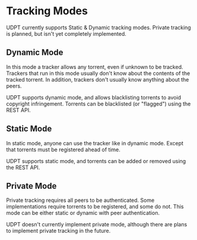 # Tracking Modes
UDPT currently supports Static & Dynamic tracking modes. 
Private tracking is planned, but isn't yet completely implemented.

## Dynamic Mode
In this mode a tracker allows any torrent, even if unknown to be tracked.
Trackers that run in this mode usually don't know about the contents of the tracked torrent.
In addition, trackers don't usually know anything about the peers.

UDPT supports dynamic mode, and allows blacklisting torrents to avoid copyright infringement.
Torrents can be blacklisted (or "flagged") using the REST API.

## Static Mode
In static mode, anyone can use the tracker like in dynamic mode. 
Except that torrents must be registered ahead of time.

UDPT supports static mode, and torrents can be added or removed using the REST API.

## Private Mode
Private tracking requires all peers to be authenticated.
Some implementations require torrents to be registered, and some do not.
This mode can be either static or dynamic with peer authentication.

UDPT doesn't currently implement private mode, although there are plans to implement private tracking in the future.
